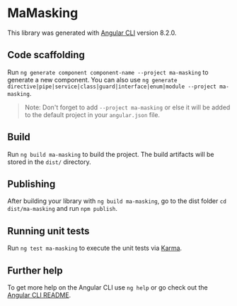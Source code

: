 # MaMasking

This library was generated with [Angular CLI](https://github.com/angular/angular-cli) version 8.2.0.

## Code scaffolding

Run `ng generate component component-name --project ma-masking` to generate a new component. You can also use `ng generate directive|pipe|service|class|guard|interface|enum|module --project ma-masking`.
> Note: Don't forget to add `--project ma-masking` or else it will be added to the default project in your `angular.json` file. 

## Build

Run `ng build ma-masking` to build the project. The build artifacts will be stored in the `dist/` directory.

## Publishing

After building your library with `ng build ma-masking`, go to the dist folder `cd dist/ma-masking` and run `npm publish`.

## Running unit tests

Run `ng test ma-masking` to execute the unit tests via [Karma](https://karma-runner.github.io).

## Further help

To get more help on the Angular CLI use `ng help` or go check out the [Angular CLI README](https://github.com/angular/angular-cli/blob/master/README.md).

